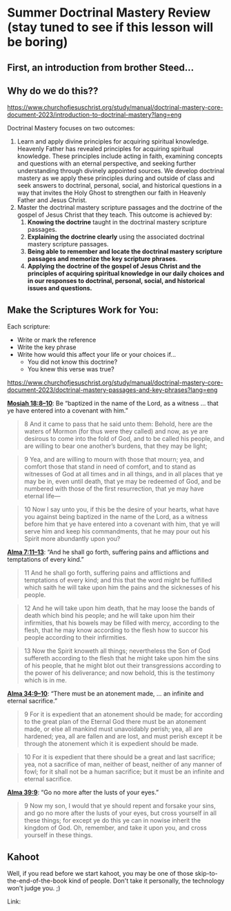 # Summer Doctrinal Mastery Review (stay tuned to see if this lesson will be boring)

## First, an introduction from brother Steed...

## Why do we do this??

https://www.churchofjesuschrist.org/study/manual/doctrinal-mastery-core-document-2023/introduction-to-doctrinal-mastery?lang=eng

Doctrinal Mastery focuses on two outcomes:

1. Learn and apply divine principles for acquiring spiritual knowledge. Heavenly Father has revealed principles for acquiring spiritual knowledge. These principles include acting in faith, examining concepts and questions with an eternal perspective, and seeking further understanding through divinely appointed sources. We develop doctrinal mastery as we apply these principles during and outside of class and seek answers to doctrinal, personal, social, and historical questions in a way that invites the Holy Ghost to strengthen our faith in Heavenly Father and Jesus Christ.
2. Master the doctrinal mastery scripture passages and the doctrine of the gospel of Jesus Christ that they teach. This outcome is achieved by:
   1. **Knowing the doctrine** taught in the doctrinal mastery scripture passages.
   2. **Explaining the doctrine clearly** using the associated doctrinal mastery scripture passages.
   3. **Being able to remember and locate the doctrinal mastery scripture passages and memorize the key scripture phrases**.
   4. **Applying the doctrine of the gospel of Jesus Christ and the principles of acquiring spiritual knowledge in our daily choices and in our responses to doctrinal, personal, social, and historical issues and questions.**


## Make the Scriptures Work for You:

Each scripture: 
- Write or mark the reference
- Write the key phrase
- Write how would this affect your life or your choices if...
   - You did not know this doctrine?
   - You knew this verse was true?

https://www.churchofjesuschrist.org/study/manual/doctrinal-mastery-core-document-2023/doctrinal-mastery-passages-and-key-phrases?lang=eng

**[Mosiah 18:8–10](https://www.churchofjesuschrist.org/study/scriptures/bofm/mosiah/18.8-10?lang=eng#p8)**: Be “baptized in the name of the Lord, as a witness … that ye have entered into a covenant with him.”

> 8 And it came to pass that he said unto them: Behold, here are the waters of Mormon (for thus were they called) and now, as ye are desirous to come into the fold of God, and to be called his people, and are willing to bear one another’s burdens, that they may be light;

> 9 Yea, and are willing to mourn with those that mourn; yea, and comfort those that stand in need of comfort, and to stand as witnesses of God at all times and in all things, and in all places that ye may be in, even until death, that ye may be redeemed of God, and be numbered with those of the first resurrection, that ye may have eternal life—

> 10 Now I say unto you, if this be the desire of your hearts, what have you against being baptized in the name of the Lord, as a witness before him that ye have entered into a covenant with him, that ye will serve him and keep his commandments, that he may pour out his Spirit more abundantly upon you?

**[Alma 7:11–13](https://www.churchofjesuschrist.org/study/scriptures/bofm/alma/7.11-13?lang=eng#p11)**: “And he shall go forth, suffering pains and afflictions and temptations of every kind.”

> 11 And he shall go forth, suffering pains and afflictions and temptations of every kind; and this that the word might be fulfilled which saith he will take upon him the pains and the sicknesses of his people.

> 12 And he will take upon him death, that he may loose the bands of death which bind his people; and he will take upon him their infirmities, that his bowels may be filled with mercy, according to the flesh, that he may know according to the flesh how to succor his people according to their infirmities.

> 13 Now the Spirit knoweth all things; nevertheless the Son of God suffereth according to the flesh that he might take upon him the sins of his people, that he might blot out their transgressions according to the power of his deliverance; and now behold, this is the testimony which is in me.

**[Alma 34:9–10](https://www.churchofjesuschrist.org/study/scriptures/bofm/alma/34.9-10?lang=eng#p9)**: “There must be an atonement made, … an infinite and eternal sacrifice.”

> 9 For it is expedient that an atonement should be made; for according to the great plan of the Eternal God there must be an atonement made, or else all mankind must unavoidably perish; yea, all are hardened; yea, all are fallen and are lost, and must perish except it be through the atonement which it is expedient should be made.

> 10 For it is expedient that there should be a great and last sacrifice; yea, not a sacrifice of man, neither of beast, neither of any manner of fowl; for it shall not be a human sacrifice; but it must be an infinite and eternal sacrifice.

**[Alma 39:9](https://www.churchofjesuschrist.org/study/scriptures/bofm/alma/39.9?lang=eng#p9)**: “Go no more after the lusts of your eyes.”

> 9 Now my son, I would that ye should repent and forsake your sins, and go no more after the lusts of your eyes, but cross yourself in all these things; for except ye do this ye can in nowise inherit the kingdom of God. Oh, remember, and take it upon you, and cross yourself in these things.




## Kahoot 

Well, if you read before we start kahoot, you may be one of those skip-to-the-end-of-the-book kind of people. Don't take it personally, the technology won't judge you. ;)

Link: 

